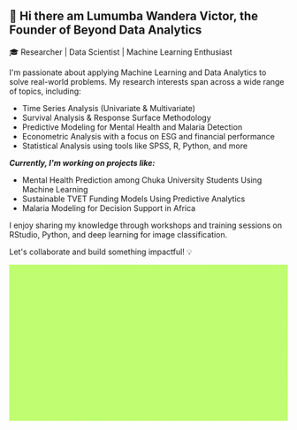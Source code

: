 ## **👋 Hi there am Lumumba Wandera Victor, the Founder of Beyond Data Analytics**

🎓 Researcher | Data Scientist | Machine Learning Enthusiast

I'm passionate about applying Machine Learning and Data Analytics to solve real-world problems. My research interests span across a wide range of topics, including:

- Time Series Analysis (Univariate & Multivariate)
- Survival Analysis & Response Surface Methodology
- Predictive Modeling for Mental Health and Malaria Detection
- Econometric Analysis with a focus on ESG and financial performance
- Statistical Analysis using tools like SPSS, R, Python, and more

***Currently, I'm working on projects like:***

- Mental Health Prediction among Chuka University Students Using Machine Learning
- Sustainable TVET Funding Models Using Predictive Analytics
- Malaria Modeling for Decision Support in Africa

I enjoy sharing my knowledge through workshops and training sessions on RStudio, Python, and deep learning for image classification.

Let's collaborate and build something impactful! 💡

![MY GIF](https://github.com/Lumumba1992/GIF-FILES/blob/main/MY%20GIF.gif)

